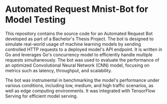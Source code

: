# Automated Request Mnist-Bot for Model Testing

This repository contains the source code for an Automated Request Bot developed as part of a Bachelor's Thesis Project. The bot is designed to simulate real-world usage of machine learning models by sending controlled HTTP requests to a deployed model's API endpoint. It is written in Go and leverages Go's concurrency model to efficiently handle multiple requests simultaneously. The bot was used to evaluate the performance of an optimized Convolutional Neural Network (CNN) model, focusing on metrics such as latency, throughput, and scalability.

The bot was instrumental in benchmarking the model's performance under various conditions, including low, medium, and high traffic scenarios, as well as edge computing environments. It was integrated with TensorFlow Serving for efficient model serving.

